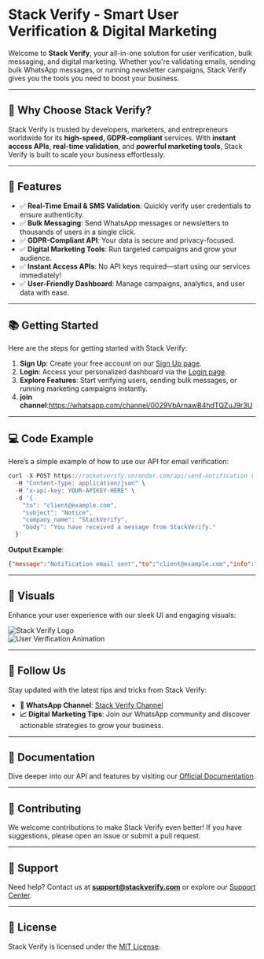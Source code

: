 # **Stack Verify - Smart User Verification & Digital Marketing**

Welcome to **Stack Verify**, your all-in-one solution for user verification, bulk messaging, and digital marketing. Whether you're validating emails, sending bulk WhatsApp messages, or running newsletter campaigns, Stack Verify gives you the tools you need to boost your business.

---

## **🌟 Why Choose Stack Verify?**
Stack Verify is trusted by developers, marketers, and entrepreneurs worldwide for its **high-speed, GDPR-compliant** services. With **instant access APIs**, **real-time validation**, and **powerful marketing tools**, Stack Verify is built to scale your business effortlessly.

---

## **🚀 Features**

- ✅ **Real-Time Email & SMS Validation**: Quickly verify user credentials to ensure authenticity.
- ✅ **Bulk Messaging**: Send WhatsApp messages or newsletters to thousands of users in a single click.
- ✅ **GDPR-Compliant API**: Your data is secure and privacy-focused.
- ✅ **Digital Marketing Tools**: Run targeted campaigns and grow your audience.
- ✅ **Instant Access APIs**: No API keys required—start using our services immediately!
- ✅ **User-Friendly Dashboard**: Manage campaigns, analytics, and user data with ease.

---

## **📚 Getting Started**

Here are the steps for getting started with Stack Verify:

1. **Sign Up**: Create your free account on our [Sign Up page](https://stackverify.vercel.app).
2. **Login**: Access your personalized dashboard via the [Login page](https://stackverify.vercel.app).
3. **Explore Features**: Start verifying users, sending bulk messages, or running marketing campaigns instantly.
4. **join channel**:https://whatsapp.com/channel/0029VbArnawB4hdTQZuJ9r3U
---

## **💻 Code Example**

Here’s a simple example of how to use our API for email verification:

```javascript
curl -X POST https://rocketverify.onrender.com/api/send-notification \
  -H "Content-Type: application/json" \
  -H "x-api-key: YOUR-APIKEY-HERE" \
  -d '{
    "to": "client@example.com",
    "subject": "Notice",
    "company_name": "StackVerify",
    "body": "You have received a message from StackVerify."
  }'
```

**Output Example**:
```json
{"message":"Notification email sent","to":"client@example.com","info":"250 2.0.0 OK  1751981584 41be
```

---

## **🎨 Visuals**
Enhance your user experience with our sleek UI and engaging visuals:

![Stack Verify Logo](https://yourcdn.com/images/logo.svg)  
![User Verification Animation](https://yourcdn.com/lotties/verification-animation.svg)

---

## **📢 Follow Us**
Stay updated with the latest tips and tricks from Stack Verify:

- **📱 WhatsApp Channel**: [Stack Verify Channel](https://whatsapp.com/channel/0029VbArnawB4hdTQZuJ9r3U)  
- **📈 Digital Marketing Tips**: Join our WhatsApp community and discover actionable strategies to grow your business.

---

## **📖 Documentation**
Dive deeper into our API and features by visiting our [Official Documentation](docs.html).

---

## **🤝 Contributing**
We welcome contributions to make Stack Verify even better! If you have suggestions, please open an issue or submit a pull request.

---

## **📧 Support**
Need help? Contact us at **support@stackverify.com** or explore our [Support Center](support.html).

---

## **📜 License**
Stack Verify is licensed under the [MIT License](LICENSE).
